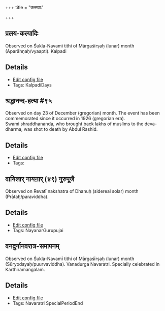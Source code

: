 +++
title = "उत्सवाः"

+++
## प्रलय-कल्पादिः

Observed on Śukla-Navamī tithi of Mārgaśīrṣaḥ (lunar) month (Aparāhṇaḥ/vyaapti). Kalpadi

## Details
- [Edit config file](https://github.com/sanskrit-coders/adyatithi/tree/master/time_focus/yugAdiH/lunar_month/tithi/09/09/pralaya-kalpAdiH.toml)
- Tags: KalpadiDays


## श्रद्धानन्द-हत्या #९५

Observed on day 23 of December (gregorian) month. The event has been commemorated since it occurred in 1926 (gregorian era).  
Swami shraddhananda, who brought back lakhs of muslims to the deva-dharma, was shot to death by Abdul Rashid.

## Details
- [Edit config file](https://github.com/sanskrit-coders/adyatithi/tree/master/mahApuruSha/xatra-later/gregorian/day/12/23/shraddhAnanda-murder.toml)
- Tags: 


## वायिलार् नायऩार् (४९) गुरुपूजै

Observed on Revatī nakshatra of Dhanuḥ (sidereal solar) month (Prātaḥ/paraviddha). 

## Details
- [Edit config file](https://github.com/sanskrit-coders/adyatithi/tree/master/mahApuruSha/nAyanAr/sidereal_solar_month/nakshatra/09/27/vAyilAr%20nAyan2Ar%20%2849%29%20gurupUjai.toml)
- Tags: NayanarGurupujai


## वनदुर्गानवरात्र-समापनम्

Observed on Śukla-Navamī tithi of Mārgaśīrṣaḥ (lunar) month (Sūryodayaḥ/puurvaviddha). Vanadurga Navaratri. Specially celebrated in Karthiramangalam.

## Details
- [Edit config file](https://github.com/sanskrit-coders/adyatithi/tree/master/devatA/shakti/lunar_month/tithi/09/09/vanadurgAnavarAtra-samApanam.toml)
- Tags: Navaratri SpecialPeriodEnd

